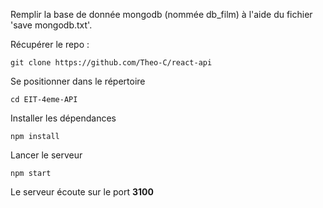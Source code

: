 Remplir la base de donnée mongodb (nommée db_film) à l'aide du fichier 'save mongodb.txt'.

Récupérer le repo : 

`git clone https://github.com/Theo-C/react-api`

Se positionner dans le répertoire

`cd EIT-4eme-API`

Installer les dépendances

`npm install`

Lancer le serveur

`npm start`

Le serveur écoute sur le port **3100**

